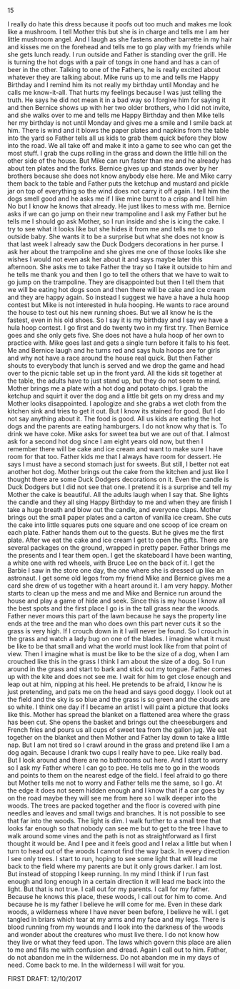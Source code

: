 
15

  I really do hate this dress because it poofs out too much and makes me look like a mushroom. I tell Mother this but she is in charge and tells me I am her little mushroom angel. And I laugh as she fastens another barrette in my hair and kisses me on the forehead and tells me to go play with my friends while she gets lunch ready. I run outside and Father is standing over the grill. He is turning the hot dogs with a pair of tongs in one hand and has a can of beer in the other. Talking to one of the Fathers, he is really excited about whatever they are talking about. Mike runs up to me and tells me Happy Birthday and I remind him its not really my birthday until Monday and he calls me know-it-all. That hurts my feelings because I was just telling the truth. He says he did not mean it in a bad way so I forgive him for saying it and then Bernice shows up with her two older brothers, who I did not invite, and she walks over to me and tells me Happy Birthday and then Mike tells her my birthday is not until Monday and gives me a smile and I smile back at him. There is wind and it blows the paper plates and napkins from the table into the yard so Father tells all us kids to grab them quick before they blow into the road. We all take off and make it into a game to see who can get the most stuff. I grab the cups rolling in the grass and down the little hill on the other side of the house. But Mike can run faster than me and he already has about ten plates and the forks. Bernice gives up and stands over by her brothers because she does not know anybody else here. Me and Mike carry them back to the table and Father puts the ketchup and mustard and pickle jar on top of everything so the wind does not carry it off again. I tell him the dogs smell good and he asks me if I like mine burnt to a crisp and I tell him No but I know he knows that already. He just likes to mess with me. Bernice asks if we can go jump on their new trampoline and I ask my Father but he tells me I should go ask Mother, so I run inside and she is icing the cake. I try to see what it looks like but she hides it from me and tells me to go outside baby. She wants it to be a surprise but what she does not know is that last week I already saw the Duck Dodgers decorations in her purse. I ask her about the trampoline and she gives me one of those looks like she wishes I would not even ask her about it and says maybe later this afternoon. She asks me to take Father the tray so I take it outside to him and he tells me thank you and then I go to tell the others that we have to wait to go jump on the trampoline. They are disappointed but then I tell them that we will be eating hot dogs soon and then there will be cake and ice cream and they are happy again. So instead I suggest we have a have a hula hoop contest but Mike is not interested in hula hooping. He wants to race around the house to test out his new running shoes. But we all know he is the fastest, even in his old shoes. So I say it is my birthday and I say we have a hula hoop contest. I go first and do twenty two in my first try. Then Bernice goes and she only gets five. She does not have a hula hoop of her own to practice with. Mike goes last and gets a single turn before it falls to his feet. Me and Bernice laugh and he turns red and says hula hoops are for girls and why not have a race around the house real quick. But then Father shouts to everybody that lunch is served and we drop the game and head over to the picnic table set up in the front yard. All the kids sit together at the table, the adults have to just stand up, but they do not seem to mind. Mother brings me a plate with a hot dog and potato chips. I grab the ketchup and squirt it over the dog and a little bit gets on my dress and my Mother looks disappointed. I apologize and she grabs a wet cloth from the kitchen sink and tries to get it out. But I know its stained for good. But I do not say anything about it. The food is good. All us kids are eating the hot dogs and the parents are eating hamburgers. I do not know why that is. To drink we have coke. Mike asks for sweet tea but we are out of that. I almost ask for a second hot dog since I am eight years old now, but then I remember there will be cake and ice cream and want to make sure I have room for that too. Father kids me that I always have room for dessert. He says I must have a second stomach just for sweets. But still, I better not eat another hot dog. Mother brings out the cake from the kitchen and just like I thought there are some Duck Dodgers decorations on it. Even the candle is Duck Dodgers but I did not see that one. I pretend it is a surprise and tell my Mother the cake is beautiful. All the adults laugh when I say that. She lights the candle and they all sing Happy Birthday to me and when they are finish I take a huge breath and blow out the candle, and everyone claps. Mother brings out the small paper plates and a carton of vanilla ice cream. She cuts the cake into little squares puts one square and one scoop of ice cream on each plate. Father hands them out to the guests. But he gives me the first plate. After we eat the cake and ice cream I get to open the gifts. There are several packages on the ground, wrapped in pretty paper. Father brings me the presents and I tear them open. I get the skateboard I have been wanting, a white one with red wheels, with Bruce Lee on the back of it. I get the Barbie I saw in the store one day, the one where she is dressed up like an astronaut. I get some old legos from my friend Mike and Bernice gives me a card she drew of us together with a heart around it. I am very happy. Mother starts to clean up the mess and me and Mike and Bernice run around the house and play a game of hide and seek. Since this is my house I know all the best spots and the first place I go is in the tall grass near the woods. Father never mows this part of the lawn because he says the property line ends at the tree and the man who does own this part never cuts it so the grass is very high. If I crouch down in it I will never be found. So I crouch in the grass and watch a lady bug on one of the blades. I imagine what it must be like to be that small and what the world must look like from that point of view. Then I imagine what is must be like to be the size of a dog, when I am crouched like this in the grass I think I am about the size of a dog. So I run around in the grass and start to bark and stick out my tongue. Father comes up with the kite and does not see me. I wait for him to get close enough and leap out at him, nipping at his heel. He pretends to be afraid, I know he is just pretending, and pats me on the head and says good doggy. I look out at the field and the sky is so blue and the grass is so green and the clouds are so white. I think one day if I became an artist I will paint a picture that looks like this. Mother has spread the blanket on a flattened area where the grass has been cut. She opens the basket and brings out the cheeseburgers and French fries and pours us all cups of sweet tea from the gallon jug. We eat together on the blanket and then Mother and Father lay down to take a little nap. But I am not tired so I crawl around in the grass and pretend like I am a dog again. Because I drank two cups I really have to pee. Like really bad. But I look around and there are no bathrooms out here. And I start to worry so I ask my Father where I can go to pee. He tells me to go in the woods and points to them on the nearest edge of the field. I feel afraid to go there but Mother tells me  not to worry and Father tells me the same, so I go. At the edge it does not seem hidden enough and I know that if a car goes by on the road maybe they will see me from here so I walk deeper into the woods. The trees are packed together and the floor is covered with pine needles and leaves and small twigs and branches. It is not possible to see that far into the woods. The light is dim. I walk further to a small tree that looks far enough so that nobody can see me but to get to the tree I have to walk around some vines and the path is not as straightforward as I first thought it would be. And I pee and it feels good and I relax a little but when I turn to head out of the woods I cannot find the way back. In every direction I see only trees. I start to run, hoping to see some light that will lead me back to the field where my parents are but it only grows darker. I am lost. But instead of stopping I keep running. In my mind I think if I run fast enough and long enough in a certain direction it will lead me back into the light. But that is not true. I call out for my parents. I call for my father. Because he knows this place, these woods, I call out for him to come. And because he is my father I believe he will come for me. Even in these dark woods, a wilderness where I have never been before, I believe he will. I get tangled in briars which tear at my arms and my face and my legs. There is blood running from my wounds and I look into the darkness of the woods and wonder about the creatures who must live there. I do not know how they live or what they feed upon. The laws which govern this place are alien to me and fills me with confusion and dread. Again I call out to him. Father, do not abandon me in the wilderness. Do not abandon me in my days of need. Come back to me. In the wilderness I will wait for you.

  FIRST DRAFT: 12/10/2017